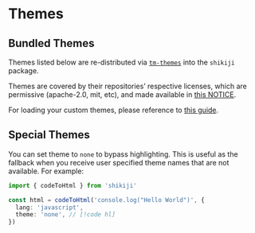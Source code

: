 # Themes

## Bundled Themes

Themes listed below are re-distributed via [`tm-themes`](https://github.com/antfu/textmate-grammars-themes/tree/main/packages/tm-themes) into the `shikiji` package.

<ThemesList />

Themes are covered by their repositories’ respective licenses, which are permissive (apache-2.0, mit, etc), and made available in [this NOTICE](https://github.com/antfu/textmate-grammars-themes/blob/main/packages/tm-themes/NOTICE).

For loading your custom themes, please reference to [this guide](/guide/load-theme).

## Special Themes

You can set theme to `none` to bypass highlighting. This is useful as the fallback when you receive user specified theme names that are not available. For example:

```ts twoslash theme:none
import { codeToHtml } from 'shikiji'

const html = codeToHtml('console.log("Hello World")', {
  lang: 'javascript',
  theme: 'none', // [!code hl]
})
```

